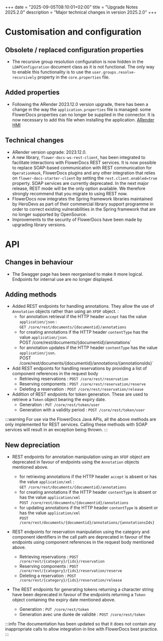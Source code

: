 +++
date = "2025-09-05T08:10:01+02:00"
title = "Upgrade Notes 2025.2.0"
description = "Major technical changes in version 2025.2.0"
+++

# Customisation and configuration

## Obsolete / replaced configuration properties

* The recursive group resolution configuration is now hidden in the `LDAPConfiguration` document class as it is not functional. The only way to enable this functionality is to use the `user.groups.resolve-recursively` property in the `core.properties` file.

## Added properties

* Following the ARender 2023.12.0 version upgrade, there has been a change in the way the `application.properties` file is managed: some FlowerDocs properties can no longer be supplied in the connector. It is now necessary to add this file when installing the application. [ARender HMI](broken-link.md)  

## Technical changes

* ARender version upgrade: 2023.12.0.
* A new library, `flower-docs-ws-rest-client`, has been integrated to facilitate interactions with FlowerDocs REST services. It is now possible to replace SOAP-based communication with REST communication for `OperationHook`, FlowerDocs plugins and any other integration that relies on `flower-docs-starter-client` by setting the `rest.client.enabled=true` property.
  SOAP services are currently deprecated. In the next major release, REST mode will be the only option available. We therefore strongly recommend that you migrate to using REST now.
* FlowerDocs now integrates the Spring framework libraries maintained by HeroDevs as part of their commercial library support programme in order to correct existing vulnerabilities in the Spring framework that are no longer supported by OpenSource.
* Improvements to the security of FlowerDocs have been made by upgrading library versions. 

# API

## Changes in behaviour

* The Swagger page has been reorganised to make it more logical. Endpoints for internal use are no longer displayed.

## Adding methods

* Added REST endpoints for handling annotations. They allow the use of `Annotation` objects rather than using an `XFDF` object. :   
  * for annotation retrieval if the HTTP header `accept` has the value `application/json` :   
    `GET /core/rest/documents/{documentid}/annotations`  
  * for creating annotations if the HTTP header `contentType` has the value `application/json`.  
    POST /core/rest/documents/{documentid}/annotations`   
  * for annotation updates if the HTTP header `contentType` has the value `application/json`.  
    POST /core/rest/documents/{documentid}/annotations/{annotationsIds}`  
* Add REST endpoints for handling reservations by providing a list of component references in the request body  
  * Retrieving reservations : `POST /core/rest/reservation`  
  * Reserving components : `POST /core/rest/reservation/reserve`  
  * Deleting a reservation : `POST /core/rest/reservation/release`  
* Addition of REST endpoints for token generation. These are used to retrieve a `Token` object bearing the expiry date.  
  * Generation : `PUT /core/rest/token/user`  
  * Generation with a validity period : `POST /core/rest/token/user`

:::warning
For use via the FlowerDocs Java APIs, all the above methods are only implemented for REST services. Calling these methods with SOAP services will result in an exception being thrown. 
:::

## New depreciation

* REST endpoints for annotation manipulation using an `XFDF` object are deprecated in favour of endpoints using the `Annotation` objects mentioned above.  
  * for retrieving annotations if the HTTP header `accept` is absent or has the value `application/xml` :   
    `GET /core/rest/documents/{documentid}/annotations`  
  * for creating annotations if the HTTP header `contentType` is absent or has the value `application/xml`  
    `POST /core/rest/documents/{documentid}/annotations`   
  * for updating annotations if the HTTP header `contentType` is absent or has the value `application/xml`  
    `POST /core/rest/documents/{documentid}/annotations/{annotationsIds}`  
      
* REST endpoints for reservation manipulation using the category and component identifiers in the call path are deprecated in favour of the endpoints using component references in the request body mentioned above.  
  * Retrieving reservations : `POST /core/rest/{category}/{ids}/reservation`  
  * Reserving components : `POST /core/rest/{category}/{ids}/reservation/reserve`  
  * Deleting a reservation : `POST /core/rest/{category}/{ids}/reservation/release`  
* The REST endpoints for generating tokens returning a character string have been deprecated in favour of the endpoints returning a `Token` object containing the expiry date mentioned above.  
  * Generation : `PUT /core/rest/token`  
  * Generation avec une durée de validité : `POST /core/rest/token`

:::info
The documentation has been updated so that it does not contain any inappropriate calls to allow integration in line with FlowerDocs best practice.
:::